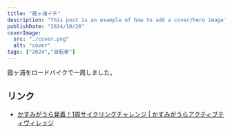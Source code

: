 ```yaml
---
title: "霞ヶ浦イチ"
description: "This post is an example of how to add a cover/hero image"
publishDate: "2024/10/26"
coverImage:
  src: "./cover.png"
  alt: "cover"
tags: ["2024","自転車"]
---
```


霞ヶ浦をロードバイクで一周しました。

## リンク

- [かすみがうら発着！1周サイクリングチャレンジ | かすみがうらアクティブティヴィレッジ](https://kasumigaura-activity.jp/challenge/)